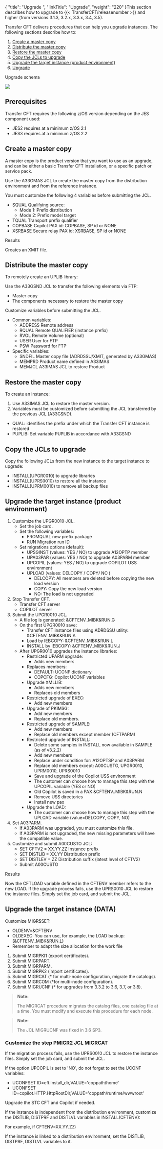 {
    "title": "Upgrade ",
    "linkTitle": "Upgrade",
    "weight": "220"
}This section describes how to upgrade to {{< TransferCFT/releasenumber  >}} and higher (from versions 3.1.3, 3.2.x, 3.3.x, 3.4, 3.5).

Transfer CFT delivers procedures that can help you upgrade instances. The following sections describe how to:

1.  <a href="#Create" class="MCXref xref">Create a master copy</a>
2.  <a href="#Distribu" class="MCXref xref">Distribute the master copy</a>
3.  <a href="#Restore" class="MCXref xref">Restore the master copy</a>
4.  <a href="#Copy" class="MCXref xref">Copy the JCLs to upgrade</a>
5.  <a href="#Upgrade" class="MCXref xref">Upgrade the target instance (product environment)</a>
6.  <a href="#Migrate" class="MCXref xref">Upgrade</a>

Upgrade schema

<img src="/Images/TransferCFT/temp_zos_upgrade.png" class="maxWidth" />

## Prerequisites

Transfer CFT requires the following z/OS version depending on the JES component used:

-   JES2 requires at a minimum z/OS 2.1
-   JES3 requires at a minimum z/OS 2.2

<span id="Create"></span>

## Create a master copy

A master copy is the product version that you want to use as an upgrade, and can be either a basic Transfer CFT installation, or a specific patch or service pack.

Use the A33GMAS JCL to create the master copy from the distribution environment and from the reference instance.

You must customize the following 4 variables before submitting the JCL.

-   SQUAL Qualifying source:
    -   Mode 1: Prefix distribution
    -   Mode 2: Prefix model target
-   TQUAL Transport prefix qualifier
-   COPBASE Copilot PAX id: COPBASE, SP id or NONE
-   XSRBASE Secure relay PAX id: XSRBASE, SP id or NONE

Results

Creates an XMIT file.

<span id="Distribu"></span>

## Distribute the master copy

To remotely create an UPLIB library:

Use the A33GSND JCL to transfer the following elements via FTP:

-   Master copy
-   The components necessary to restore the master copy

Customize variables before submitting the JCL.

-   Common variables:
    -   ADDRESS Remote address
    -   RQUAL Remote QUALIFIER (instance prefix)
    -   RVOL Remote Volume (optional)
    -   USER User for FTP
    -   PSW Password for FTP
-   Specific variables:
    -   SNDFIL Master copy file (ADRDSSU/XMIT, generated by A33GMAS)
    -   MEMPRD Product name defined in A33IMAS
    -   MEMJCL A33IMAS JCL to restore Product

<span id="Restore"></span>

## Restore the master copy

To create an instance:

1.  Use A33IMAS JCL to restore the master version.
2.  Variables must be customized before submitting the JCL transferred by the previous JCL (A33GSND).

-   QUAL: identifies the prefix under which the Transfer CFT instance is restored
-   PUPLIB: Set variable PUPLIB in accordance with A33GSND

<span id="Copy"></span>

## Copy the JCLs to upgrade

Copy the following JCLs from the new instance to the target instance to upgrade:

-   INSTALL(UPGR0010) to upgrade libraries
-   INSTALL(UPRS0010) to restore all the instance
-   INSTALL(UPRM0010) to remove all backup files

<span id="Upgrade"></span>

## Upgrade the target instance (product environment)

1.  Customize the UPGR0010 JCL.
    -   Set the job card.
    -   Set the following variables:
        -   FROMQUAL new prefix package
        -   RUN Migration run ID
    -   Set migrations options (default):
        -   UPSGINST (values: YES / NO) to upgrade A12OPTP member
        -   UPA03PAR (values: YES / NO) to upgrade A03PARM member
        -   UPCOPIL (values: YES / NO) to upgrade COPILOT USS environment
        -   UPLOAD (values: DELCOPY / COPY/ NO )
            -   DELCOPY: All members are deleted before copying the new load version
            -   COPY: Copy the new load version
            -   NO: The load is not upgraded
2.  Stop Transfer CFT.
    -   Transfer CFT server
    -   COPILOT server
3.  Submit the UPGR0010 JCL.
    -   A file log is generated: &CFTENV..MIBK&RUN.G
    -   On the first UPGR0010 save:
        -   Transfer CFT instance files using ADRDSSU utility: &CFTENV..MIBK&RUN.A
        -   Load by IEBCOPY: &CFTENV..MIBK&RUN.L
        -   INSTALL by IEBCOPY: &CFTENV..MIBK&RUN.J
    -   After UPGR0010 upgrades the instance libraries:
        -   Restricted UPARM upgrade:
            -   Adds new members
        -   Replaces members:
            -   DEFAULT: UCONF dictionary
            -   COPCFG: Copilot UCONF variables
        -   Upgrade XMLLIB:
            -   Adds new members
            -   Replaces old members
        -   Restricted upgrade of EXEC:
            -   Add new members
        -   Upgrade of PKIMSG:
            -   Add new members
            -   Replace old members.
        -   Restricted upgrade of SAMPLE:
            -   Add new members
            -   Replace old members except member (CFTPARM)
        -   Restricted upgrade of INSTALL:
            -   Delete some samples in INSTALL now available in SAMPLE (as of v3.2.2)
            -   Add new members
            -   Replace under condition for: A12OPTSP and A03PARM
            -   Replace old members except: A00CUSTO, UPGR0010, UPRM0010, UPRS0010
            -   Save and upgrade of the Copilot USS environment
            -   The customer can choose how to manage this step with the UPCOPIL variable (YES or NO)
            -   Old Copilot is saved in a PAX &CFTENV..MIBK&RUN.N
            -   Remove USS directories
            -   Install new pax
        -   Upgrade the LOAD:
            -   The customer can choose how to manage this step with the UPLOAD variable (value=DELCOPY, COPY, NO)
4.  Set A03PARM.
    -   If A03PARM was upgraded, you must customize this file.
    -   If A03PARM is not upgraded, the new missing parameters will have the compatible value.
5.  Customize and submit A00CUSTO JCL:
    -   SET CFTV2 = XX.YY.ZZ Instance prefix
    -   SET DISTLIB = XX.YY Distribution prefix
    -   SET DISTLEV = ZZ Distribution suffix (latest level of CFTV2)
    -   Submit A00CUSTO

Results

Now the CFTLOAD variable defined in the CFTENV member refers to the new LOAD. If the upgrade process fails, use the UPRS0010 JCL to restore the instance files. Simply set the job card, and submit the JCL.

## Upgrade the target instance (DATA)

Customize MIGR$SET:

-   OLDENV=&CFTENV
-   OLDEXEC: You can use, for example, the LOAD backup: (&CFTENV..MIBK&RUN.L)
-   Remember to adapt the size allocation for the work file

1.  Submit MIGRPKI1 (export certificates).
2.  Submit MIGRPART.
3.  Submit MIGRPARM.
4.  Submit MIGRPK2 (import certificates).
5.  Submit MIGRCAT (\* for multi-node configuration, migrate the catalogs).
6.  Submit MIGRCOM (\*for multi-node configuration).
7.  Submit MIGRUCNF (\* for upgrades from 3.3.2 to 3.6, 3.7, or 3.8).

> **Note:**
>
> The MIGRCAT procedure migrates the catalog files, one catalog file at a time. You must modify and execute this procedure for each node.

> **Note:**
>
> The JCL MIGRUCNF was fixed in 3.6 SP3.

### Customize the step PMIGR2 JCL MIGRCAT

If the migration process fails, use the UPRS0010 JCL to restore the instance files. Simply set the job card, and submit the JCL.

If the option UPCOPIL is set to 'NO', do not forget to set the UCONF variables:

-   UCONFSET ID=cft.install\_dir,VALUE='coppath/home'
-   UCONFSET ID=copilot.HTTP.HttpRootDir,VALUE='coppath/runtime/wwwroot'

Upgrade the STC CFT and Copilot if needed.

If the instance is independent from the distribution environment, customize the DISTLIB, DISTPRF and DISTLVL variables in INSTALL(CFTENV):

For example, if CFTENV=XX.YY.ZZ:

If the instance is linked to a distribution environment, set the DISTLIB, DISTPRF, DISTLVL variables to it.
